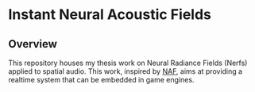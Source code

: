 # Instant Neural Acoustic Fields

## Overview

This repository houses my thesis work on Neural Radiance Fields (Nerfs) applied to spatial audio.
This work, inspired by [NAF](https://github.com/aluo-x/Learning_Neural_Acoustic_Fields), aims at providing a realtime system that can be embedded in game engines.

